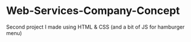 # Web-Services-Company-Concept
Second project I made using HTML &amp; CSS (and a bit of JS for hamburger menu)
